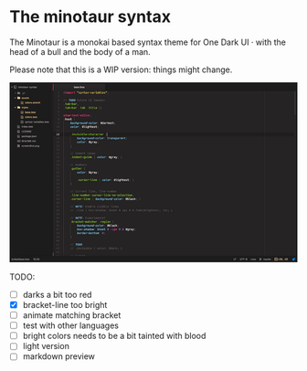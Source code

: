 # The minotaur syntax

The Minotaur is a monokai based syntax theme for One Dark UI &middot; with the head of a bull and the body of a man.

Please note that this is a WIP version: things might change.

![screenshot](https://raw.githubusercontent.com/krisztianpuska/minotaur-syntax/master/screenshot.png)

TODO:
- [ ] darks a bit too red
- [x] bracket-line too bright
- [ ] animate matching bracket
- [ ] test with other languages
- [ ] bright colors needs to be a bit tainted with blood
- [ ] light version
- [ ] markdown preview
